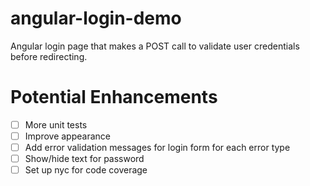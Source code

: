 # angular-login-demo

Angular login page that makes a POST call to validate user credentials before redirecting.

# Potential Enhancements
- [ ] More unit tests
- [ ] Improve appearance
- [ ] Add error validation messages for login form for each error type
- [ ] Show/hide text for password
- [ ] Set up nyc for code coverage